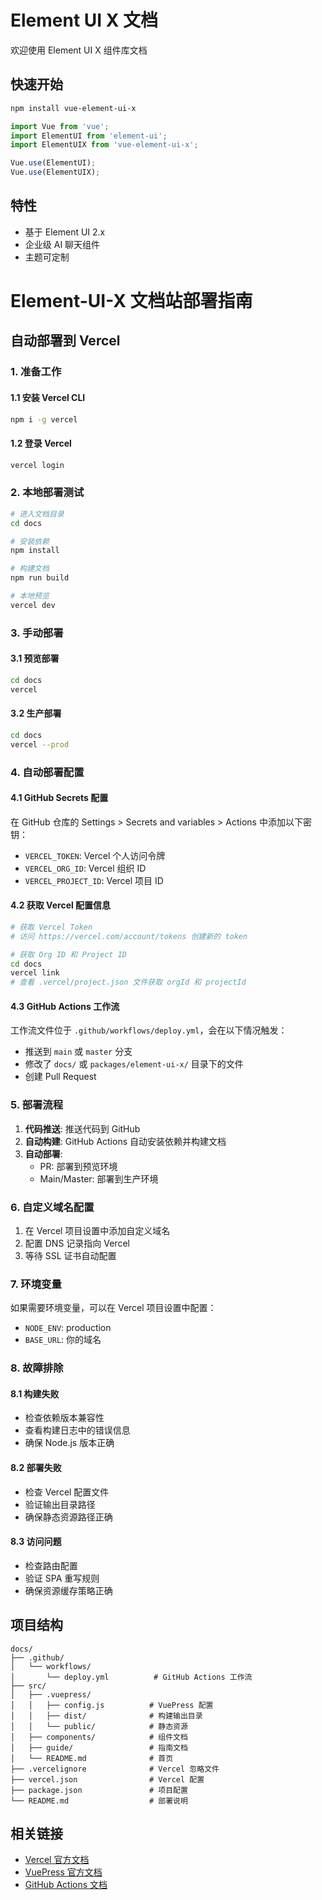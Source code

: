 # Element UI X 文档

欢迎使用 Element UI X 组件库文档

## 快速开始

```bash
npm install vue-element-ui-x
```

```javascript
import Vue from 'vue';
import ElementUI from 'element-ui';
import ElementUIX from 'vue-element-ui-x';

Vue.use(ElementUI);
Vue.use(ElementUIX);
```

## 特性

- 基于 Element UI 2.x
- 企业级 AI 聊天组件
- 主题可定制

# Element-UI-X 文档站部署指南

## 自动部署到 Vercel

### 1. 准备工作

#### 1.1 安装 Vercel CLI

```bash
npm i -g vercel
```

#### 1.2 登录 Vercel

```bash
vercel login
```

### 2. 本地部署测试

```bash
# 进入文档目录
cd docs

# 安装依赖
npm install

# 构建文档
npm run build

# 本地预览
vercel dev
```

### 3. 手动部署

#### 3.1 预览部署

```bash
cd docs
vercel
```

#### 3.2 生产部署

```bash
cd docs
vercel --prod
```

### 4. 自动部署配置

#### 4.1 GitHub Secrets 配置

在 GitHub 仓库的 Settings > Secrets and variables > Actions 中添加以下密钥：

- `VERCEL_TOKEN`: Vercel 个人访问令牌
- `VERCEL_ORG_ID`: Vercel 组织 ID
- `VERCEL_PROJECT_ID`: Vercel 项目 ID

#### 4.2 获取 Vercel 配置信息

```bash
# 获取 Vercel Token
# 访问 https://vercel.com/account/tokens 创建新的 token

# 获取 Org ID 和 Project ID
cd docs
vercel link
# 查看 .vercel/project.json 文件获取 orgId 和 projectId
```

#### 4.3 GitHub Actions 工作流

工作流文件位于 `.github/workflows/deploy.yml`，会在以下情况触发：

- 推送到 `main` 或 `master` 分支
- 修改了 `docs/` 或 `packages/element-ui-x/` 目录下的文件
- 创建 Pull Request

### 5. 部署流程

1. **代码推送**: 推送代码到 GitHub
2. **自动构建**: GitHub Actions 自动安装依赖并构建文档
3. **自动部署**:
   - PR: 部署到预览环境
   - Main/Master: 部署到生产环境

### 6. 自定义域名配置

1. 在 Vercel 项目设置中添加自定义域名
2. 配置 DNS 记录指向 Vercel
3. 等待 SSL 证书自动配置

### 7. 环境变量

如果需要环境变量，可以在 Vercel 项目设置中配置：

- `NODE_ENV`: production
- `BASE_URL`: 你的域名

### 8. 故障排除

#### 8.1 构建失败

- 检查依赖版本兼容性
- 查看构建日志中的错误信息
- 确保 Node.js 版本正确

#### 8.2 部署失败

- 检查 Vercel 配置文件
- 验证输出目录路径
- 确保静态资源路径正确

#### 8.3 访问问题

- 检查路由配置
- 验证 SPA 重写规则
- 确保资源缓存策略正确

## 项目结构

```
docs/
├── .github/
│   └── workflows/
│       └── deploy.yml          # GitHub Actions 工作流
├── src/
│   ├── .vuepress/
│   │   ├── config.js          # VuePress 配置
│   │   ├── dist/              # 构建输出目录
│   │   └── public/            # 静态资源
│   ├── components/            # 组件文档
│   ├── guide/                 # 指南文档
│   └── README.md              # 首页
├── .vercelignore              # Vercel 忽略文件
├── vercel.json                # Vercel 配置
├── package.json               # 项目配置
└── README.md                  # 部署说明
```

## 相关链接

- [Vercel 官方文档](https://vercel.com/docs)
- [VuePress 官方文档](https://vuepress.vuejs.org/)
- [GitHub Actions 文档](https://docs.github.com/en/actions)
